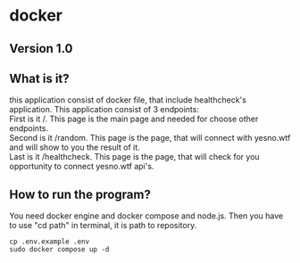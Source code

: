 # docker

<h2>Version 1.0</h2>

<h2>What is it?</h2>

this application consist of docker file, that include healthcheck's application. This application consist of 3 endpoints: </br>
First is it /. This page is the main page and needed for choose other endpoints. </br>
Second is it /random. This page is the page, that will connect with yesno.wtf and will show to you the result of it.</br>
Last is it /healthcheck. This page is the page, that will check for you opportunity to connect yesno.wtf api's.

<h2>How to run the program?</h2>

You need docker engine and docker compose and node.js. Then you have to use "cd path" in terminal, it is path to repository.

```
cp .env.example .env
sudo docker compose up -d 
```
